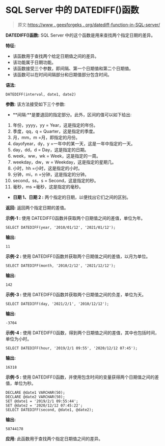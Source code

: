 # SQL Server 中的 DATEDIFF()函数

> 原文:[https://www . geesforgeks . org/datediff-function-in-SQL-server/](https://www.geeksforgeeks.org/datediff-function-in-sql-server/)

**DATEDIFF()函数:**
SQL Server 中的这个函数是用来查找两个指定日期的差异。

**特征:**

*   该函数用于查找两个给定日期值之间的差异。
*   该功能属于日期功能。
*   该函数接受三个参数，即间隔、第一个日期值和第二个日期值。
*   该函数可以在时间间隔部分和日期值部分包含时间。

**语法:**

```
DATEDIFF(interval, date1, date2)

```

**参数:**
该方法接受如下三个参数:

*   **间隔:**是要退回的指定部分。此外，区间的值可以如下给出:

1.  年份，yyyy，yy = Year，这是指定的年份。
2.  季度，qq，q = Quarter，这是指定的季度。
3.  月，mm，m =月，即指定的月份。
4.  dayofyear，dy，y =一年中的某一天，这是一年中指定的一天。
5.  day，dd，d = Day，这是指定的日期。
6.  week，ww，wk = Week，这是指定的一周。
7.  weekday，dw，w = Weekday，这是指定的星期几。
8.  小时，hh =小时，这是指定的小时。
9.  分钟，mi，n =分钟，这是指定的分钟。
10.  second，ss，s = Second，这是指定的秒。
11.  毫秒，ms =毫秒，这是指定的毫秒。

*   **日期 1、日期 2 :** 两个指定的日期，以便找出它们之间的区别。

**返回:**
返回两个指定日期的差值。

**示例-1 :**
使用 DATEDIFF()函数并获取两个日期值之间的差值，单位为年。

```
SELECT DATEDIFF(year, '2010/01/12', '2021/01/12');

```

**输出:**

```
11
```

**示例-2 :**
使用 DATEDIFF()函数并获取两个日期值之间的差值，以月为单位。

```
SELECT DATEDIFF(month, '2010/2/12', '2021/12/12');

```

**输出:**

```
142
```

**示例-3 :**
使用 DATEDIFF()函数并获取两个日期值之间的负差，单位为天。

```
SELECT DATEDIFF(day, '2021/2/1', '2010/12/12');

```

**输出:**

```
-3704
```

**示例-4 :**
使用 DATEDIFF()函数，得到两个日期值之间的差值，其中也包括时间，单位为小时。

```
SELECT DATEDIFF(hour, '2019/2/1 09:55', '2020/12/12 07:45');

```

**输出:**

```
16318
```

**示例-5 :**
使用 DATEDIFF()函数，并使用包含时间的变量获得两个日期值之间的差值，单位为秒。

```
DECLARE @date1 VARCHAR(50);
DECLARE @date2 VARCHAR(50);
SET @date1 = '2019/2/1 09:55:44';
SET @date2 = '2020/12/12 07:45:22';
SELECT DATEDIFF(second, @date1, @date2);

```

**输出:**

```
58744178
```

**应用:**
此函数用于查找两个指定日期值之间的差异。